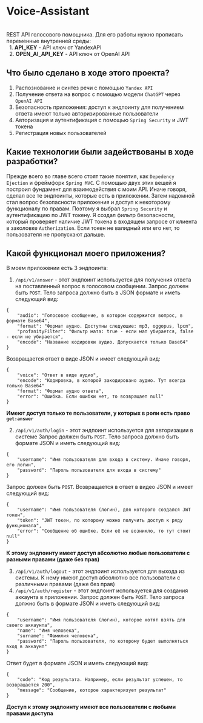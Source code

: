 # Voice-Assistant
<br>
REST API голосового помощника. Для его работы нужно прописать переменные внутренней среды:<br/>
&nbsp;&nbsp;1. <b>API_KEY</b> - API ключ от YandexAPI <br>
&nbsp;&nbsp;2. <b>OPEN_AI_API_KEY</b> - API ключ от OpenAI API <br>

## Что было сделано в ходе этого проекта?
1. Распознование и синтез речи с помощью `Yandex API`
2. Получение ответа на вопрос с помощью модели `ChatGPT` через `OpenAI API`
3. Безопасность приложения: доступ к эндпоинту для получением ответа имеют только авторизированные пользователи
4. Авторизация и аутентификация с помощью `Spring Security` и JWT токена
5. Регистрация новых пользователей

## Какие технологии были задействованы в ходе разработки?
Прежде всего во главе всего стоят такие понятия, как `Depedency Ejection` и фреймфорк `Spring MVC`. С помощью двух этих вещей я построил фундамент для взаимодействия с моим API. Иначе говоря, сделал все те эндпоинты, которые есть в приложении. 
Затем надомной стал вопрос безопасности приложения и доступ к некоторому функционалу по правам. Поэтому я выбрал `Spring Security` и аутентификацию по JWT токену. Я создал фильтр безопасности, который проверяет наличие JWT токена в входящем запросе от клиента в заколовке `Autherization`. Если токен не валидный или его нет, то пользователя не пропускают дальше.

## Какой функционал моего приложения?
В моем приложении есть 3 эндпоинта:
1. `/api/v1/answer` - этот эндпоинт используется для получения ответа на поставленный вопрос в голосовом сообщении.
Запрос должен быть `POST`. Тело запроса должно быть в JSON формате и иметь следующий вид:
```
{
    "audio": "Голосовое сообщение, в котором содержится вопрос, в формате Base64",
    "format": "Формат аудио. Доступны следующие: mp3, oggopus, lpcm",
    "profanityFilter": "Фильтр мата: true - если мат убирается, false - если не убирается",
    "encode": "Название кодировки аудио. Допускается только Base64"
}
```

Возвращается ответ в виде JSON и имеет следующий вид:
```
{
    "voice": "Ответ в виде аудио",
    "encode": "Кодировка, в которой закодировано аудио. Тут всегда только Base64"
    "format": "Формат аудио ответа",
    "error": "Ошибка. Если ошибки нет, то возвращает null"
}
```

**Имеют доступ только те пользователи, у которых в роли есть право `get:answer`**

2. `/api/v1/auth/login` - этот эндпоинт используется для авторизации в системе
Запрос должен быть `POST`. Тело запроса должно быть формате JSON и иметь следующий вид:
```
{
    "username": "Имя пользователя для входа в систему. Иначе говоря, его логин",
    "password": "Пароль пользователя для входа в систему"
}
```

Запрос должен быть `POST`. Возвращается в ответ в видео JSON и имеет следующий вид:
```
{
    "username": "Имя пользователя (логин), для которого создался JWT токен",
    "token": "JWT токен, по которому можно получить доступ к ряду функционала",
    "error": "Сообщение об ошибке. Если её не возникло, то тут стоит null"
}
```

**К этому эндпоинту имеет доступ абсолютно любые пользователи с разными правами (даже без прав)**

3. `/api/v1/auth/logout` - этот эндпоинт используется для выхода из системы. К нему имеют доступ абсолютно все пользователи с различными правами (даже без прав)
4. `/api/v1/auth/register` - этот эндпоинт используется для создания аккаунта в приложении.
Запрос должен быть `POST`. Тело запроса должно быть в формате JSON и иметь следующий вид:
```
{
    "username": "Имя пользователя (логин), которое хотят взять для своего аккаунта",
    "name": "Имя человека",
    "surname": "Фамилия человека",
    "password": "Пароль пользователя, по которому будет выполняться вход в аккаунт"
}
```

Ответ будет в формате JSON и иметь следующий вид:
```
{
    "code": "Код результата. Например, если результат успешен, то возвращается 200",
    "message": "Сообщение, которое характеризует результат"
}
```

**Доступ к этому эндпоинту имеют все пользователи с любыми правами доступа**
